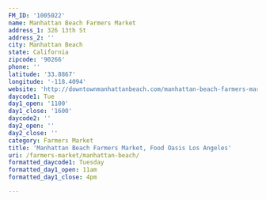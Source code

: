 ```yaml
---
FM_ID: '1005022'
name: Manhattan Beach Farmers Market
address_1: 326 13th St
address_2: ''
city: Manhattan Beach
state: California
zipcode: '90266'
phone: ''
latitude: '33.8867'
longitude: '-118.4094'
website: 'http://downtownmanhattanbeach.com/manhattan-beach-farmers-market/'
daycode1: Tue
day1_open: '1100'
day1_close: '1600'
daycode2: ''
day2_open: ''
day2_close: ''
category: Farmers Market
title: 'Manhattan Beach Farmers Market, Food Oasis Los Angeles'
uri: /farmers-market/manhattan-beach/
formatted_daycode1: Tuesday
formatted_day1_open: 11am
formatted_day1_close: 4pm

---
```

